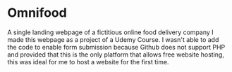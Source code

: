 # Omnifood
A single landing webpage of a fictitious online food delivery company
I made this webpage as a project of a Udemy Course.
I wasn't able to add the code to enable form submission because Github does not support PHP and provided that this is the only platform that allows free website hosting, this was ideal for me to host a website for the first time.
